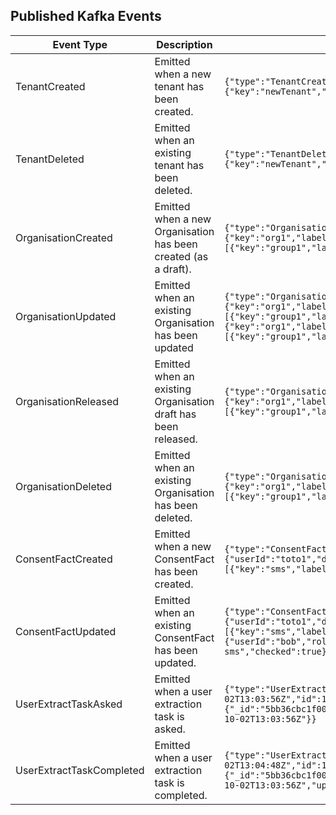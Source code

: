 ## Published Kafka Events

| Event Type           	               | Description                                                    	| Payload example                                                                                                                                                                              	|
|------------------------------------- |-------------------------------------------------------------------	|----------------------------------------------------------------------------------------------------------------------------------------------------------------------------------------------	|
| TenantCreated        	               | Emitted when a new tenant has been created.                        | ```{"type":"TenantCreated","author":"tenant-admin","date":"2018-04-11T12:27:34Z","id":984045289865216000,"payload":{"key":"newTenant","description":"a new tenant"}}```  |
| TenantDeleted        	               | Emitted when an existing tenant has been deleted.                  | ```{"type":"TenantDeleted","author":"tenant-admin","date":"2018-04-11T12:27:35Z","id":984045289865216004,"payload":{"key":"newTenant","description":"a new tenant"}}```  |
| OrganisationCreated  	               | Emitted when a new Organisation has been created (as a draft). 	| ```{"type":"OrganisationCreated","tenant":"prod","author":"admin@test.com","date":"2018-04-11T12:27:41Z","id":984045319233732614,"payload":{"key":"org1","label":"lbl1","version":{"status":"DRAFT","num":1,"latest":false},"groups":[{"key":"group1","label":"blalba","permissions":[{"key":"sms","label":"Please accept sms"}]}]}}```                                   	                    |
| OrganisationUpdated  	               | Emitted when an existing Organisation has been updated         	| ```{"type":"OrganisationUpdated","tenant":"prod","author":"admin@test.com","date":"2018-01-01T20:20:20Z","id":984045319233732615,"payload":{"key":"org1","label":"lbl2","version":{"status":"DRAFT","num":1,"latest":false},"groups":[{"key":"group1","label":"blalba","permissions":[{"key":"sms","label":"Please accept sms"}]}]}, "oldValue": {"key":"org1","label":"lbl1","version":{"status":"DRAFT","num":1,"latest":false},"groups":[{"key":"group1","label":"blalba","permissions":[{"key":"sms","label":"Please accept sms"}]}]}} ``` 	                            |
| OrganisationReleased 	               | Emitted when an existing Organisation draft has been released. 	| ```{"type":"OrganisationReleased","tenant":"prod","author":"admin@test.com","date":"2018-04-11T12:27:41Z","id":984045319397310471,"payload":{"key":"org1","label":"lbl2","version":{"status":"RELEASED","num":1,"latest":true},"groups":[{"key":"group1","label":"blalba","permissions":[{"key":"sms","label":"Please accept sms"}]}]}}```                                                               	|
| OrganisationDeleted  	               | Emitted when an existing Organisation has been deleted.       	    | ```{"type":"OrganisationDeleted","tenant":"prod","author":"admin@test.com","date":"2018-04-11T12:27:42Z","id":984045319233732615,"payload":{"key":"org1","label":"lbl2","version":{"status":"RELEASED","num":1,"latest":true},"groups":[{"key":"group1","label":"blalba","permissions":[{"key":"sms","label":"Please accept sms"}]}]}}```                                   	                    |
| ConsentFactCreated   	               | Emitted when a new ConsentFact has been created.               	| ```{"type":"ConsentFactCreated","tenant":"prod","author":"admin@test.com",date":"2018-04-11T12:27:43Z","id":984045319397310472,"payload":{"userId":"toto1","doneBy":{"userId":"bob","role":"admin"},"version":1,"groups":[{"key":"group1","label":"blabla","consents":[{"key":"sms","label":"Please accept sms","checked":true}]}], "orgKey":"org1" }```                                                         	|
| ConsentFactUpdated   	               | Emitted when an existing ConsentFact has been updated.         	| ```{"type":"ConsentFactUreated","tenant":"prod","author":"admin@test.com",date":"2018-04-11T12:27:44Z","id":984045319397310473,"payload":{"userId":"toto1","doneBy":{"userId":"bob","role":"admin"},"version":1,"groups":[{"key":"group1","label":"blabla","consents":[{"key":"sms","label":"Please accept sms","checked":true}]}], "orgKey":"org1" }, "oldValue":{"userId":"toto1","doneBy":{"userId":"bob","role":"admin"},"version":1,"groups":[{"key":"group1","label":"blabla","consents":[{"key":"sms","label":"Please accept sms","checked":true}]}], "orgKey":"org1" } ```                      	|
| UserExtractTaskAsked                 | Emitted when a user extraction task is asked.                      | ```{"type":"UserExtractTaskAsked","tenant":"sandbox","author":"pa:admin@nio.io","metadata":{},"date":"2018-10-02T13:03:56Z","id":1047109931998642177,"payload":{"_id":"5bb36cbc1f000014fcc9cb6c","tenant":"sandbox","orgKey":"maif","userId":"user1","email":"loic.remongin@scub.net","startedAt":"2018-10-02T13:03:56Z"}}```                      	|
| UserExtractTaskCompleted             | Emitted when a user extraction task is completed.                  | ```{"type":"UserExtractTaskCompleted","tenant":"sandbox","author":"apikey:nio-apikey","metadata":{},"date":"2018-10-02T13:04:48Z","id":1047110149804654594,"payload":{"_id":"5bb36cbc1f000014fcc9cb6c","tenant":"sandbox","orgKey":"maif","userId":"user1","email":"loic.remongin@scub.net","startedAt":"2018-10-02T13:03:56Z","uploadStartedAt":"2018-10-02T13:04:47Z","endedAt":"2018-10-02T13:04:48Z"}}```                      	|
